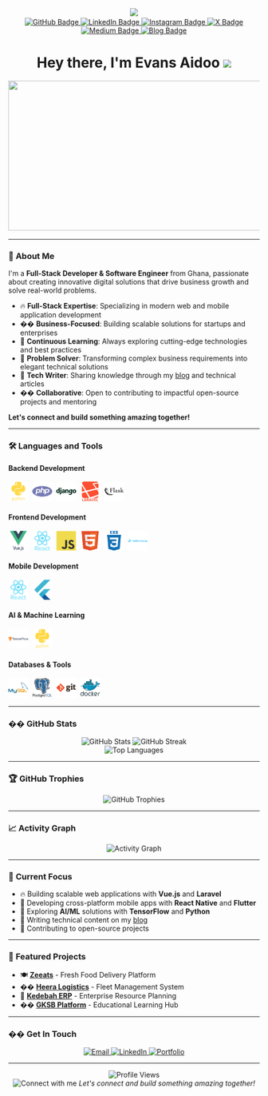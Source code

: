 <div id="header" align="center">
  <img src="https://media.giphy.com/media/fvx95jkua5th3YeThr/giphy.gif" width="100"/>
</div>

<div id="badges" align="center">
  <a href="https://github.com/GIGATT27">
    <img src="https://img.shields.io/badge/GitHub-100000?style=for-the-badge&logo=github&logoColor=white" alt="GitHub Badge"/>
  </a>
  <a href="https://www.linkedin.com/in/evans-aidoo-173701193">
    <img src="https://img.shields.io/badge/LinkedIn-blue?style=for-the-badge&logo=linkedin&logoColor=white" alt="LinkedIn Badge"/>
  </a>
  <a href="https://www.instagram.com/gigatt_27/">
    <img src="https://img.shields.io/badge/Instagram-E4405F?style=for-the-badge&logo=instagram&logoColor=white" alt="Instagram Badge"/>
  </a>
  <a href="https://x.com/Gigatt27">
    <img src="https://img.shields.io/badge/X_(Twitter)-000000?style=for-the-badge&logo=x&logoColor=white" alt="X Badge"/>
  </a>
  <a href="https://medium.com/@gigatt27">
    <img src="https://img.shields.io/badge/Medium-12100E?style=for-the-badge&logo=medium&logoColor=white" alt="Medium Badge"/>
  </a>
  <a href="https://gigsite.blog/">
    <img src="https://img.shields.io/badge/Blog-FF5722?style=for-the-badge&logo=blogger&logoColor=white" alt="Blog Badge"/>
  </a>
</div>

<h1 align="center">
  Hey there, I'm Evans Aidoo
  <img src="https://media.giphy.com/media/hvRJCLFzcasrR4ia7z/giphy.gif" width="30px"/>
</h1>

<div align="center">
  <img src="https://media.giphy.com/media/dWesBcTLavkZuG35MI/giphy.gif" width="600" height="300"/>
</div>

---

### 🚀 **About Me**

I'm a **Full-Stack Developer & Software Engineer** from Ghana, passionate about creating innovative digital solutions that drive business growth and solve real-world problems.

- 🔥 **Full-Stack Expertise**: Specializing in modern web and mobile application development
- �� **Business-Focused**: Building scalable solutions for startups and enterprises
- 🌱 **Continuous Learning**: Always exploring cutting-edge technologies and best practices
- 🎯 **Problem Solver**: Transforming complex business requirements into elegant technical solutions
- 📝 **Tech Writer**: Sharing knowledge through my [blog](https://gigsite.blog/) and technical articles
- �� **Collaborative**: Open to contributing to impactful open-source projects and mentoring

**Let's connect and build something amazing together!**

---

### 🛠️ **Languages and Tools**

#### **Backend Development**
<img src="https://github.com/devicons/devicon/blob/master/icons/python/python-plain-wordmark.svg" title="Python" alt="Python" width="40" height="40"/>&nbsp;
<img src="https://github.com/devicons/devicon/blob/master/icons/php/php-plain.svg" title="PHP" alt="PHP" width="40" height="40"/>&nbsp;
<img src="https://github.com/devicons/devicon/blob/master/icons/django/django-plain-wordmark.svg" title="Django" alt="Django" width="40" height="40"/>&nbsp;
<img src="https://github.com/devicons/devicon/blob/master/icons/laravel/laravel-plain-wordmark.svg" title="Laravel" alt="Laravel" width="40" height="40"/>&nbsp;
<img src="https://github.com/devicons/devicon/blob/master/icons/flask/flask-original-wordmark.svg" title="Flask" alt="Flask" width="40" height="40"/>&nbsp;

#### **Frontend Development**
<img src="https://github.com/devicons/devicon/blob/master/icons/vuejs/vuejs-original-wordmark.svg" title="Vue.js" alt="Vue.js" width="40" height="40"/>&nbsp;
<img src="https://github.com/devicons/devicon/blob/master/icons/react/react-original-wordmark.svg" title="React" alt="React" width="40" height="40"/>&nbsp;
<img src="https://github.com/devicons/devicon/blob/master/icons/javascript/javascript-original.svg" title="JavaScript" alt="JavaScript" width="40" height="40"/>&nbsp;
<img src="https://github.com/devicons/devicon/blob/master/icons/html5/html5-original.svg" title="HTML5" alt="HTML5" width="40" height="40"/>&nbsp;
<img src="https://github.com/devicons/devicon/blob/master/icons/css3/css3-plain-wordmark.svg" title="CSS3" alt="CSS3" width="40" height="40"/>&nbsp;
<img src="https://github.com/devicons/devicon/blob/master/icons/tailwindcss/tailwindcss-plain-wordmark.svg" title="Tailwind CSS" alt="Tailwind CSS" width="40" height="40"/>&nbsp;

#### **Mobile Development**
<img src="https://github.com/devicons/devicon/blob/master/icons/react/react-original-wordmark.svg" title="React Native" alt="React Native" width="40" height="40"/>&nbsp;
<img src="https://github.com/devicons/devicon/blob/master/icons/flutter/flutter-original.svg" title="Flutter" alt="Flutter" width="40" height="40"/>&nbsp;

#### **AI & Machine Learning**
<img src="https://github.com/devicons/devicon/blob/master/icons/tensorflow/tensorflow-original-wordmark.svg" title="TensorFlow" alt="TensorFlow" width="40" height="40"/>&nbsp;
<img src="https://github.com/devicons/devicon/blob/master/icons/python/python-plain-wordmark.svg" title="Python ML" alt="Python ML" width="40" height="40"/>&nbsp;

#### **Databases & Tools**
<img src="https://github.com/devicons/devicon/blob/master/icons/mysql/mysql-original-wordmark.svg" title="MySQL" alt="MySQL" width="40" height="40"/>&nbsp;
<img src="https://github.com/devicons/devicon/blob/master/icons/postgresql/postgresql-original-wordmark.svg" title="PostgreSQL" alt="PostgreSQL" width="40" height="40"/>&nbsp;
<img src="https://github.com/devicons/devicon/blob/master/icons/git/git-original-wordmark.svg" title="Git" alt="Git" width="40" height="40"/>&nbsp;
<img src="https://github.com/devicons/devicon/blob/master/icons/docker/docker-original-wordmark.svg" title="Docker" alt="Docker" width="40" height="40"/>&nbsp;

---

### �� **GitHub Stats**

<div align="center">
  <img src="https://github-readme-stats.vercel.app/api?username=GIGATT27&show_icons=true&theme=radical&hide_border=false&include_all_commits=true&count_private=true" alt="GitHub Stats"/>
  <img src="https://github-readme-streak-stats.herokuapp.com/?user=GIGATT27&theme=radical&hide_border=false" alt="GitHub Streak"/>
</div>

<div align="center">
  <img src="https://github-readme-stats.vercel.app/api/top-langs/?username=GIGATT27&theme=radical&hide_border=false&include_all_commits=true&count_private=true&layout=compact" alt="Top Languages"/>
</div>

---

### 🏆 **GitHub Trophies**

<div align="center">
  <img src="https://github-profile-trophy.vercel.app/?username=GIGATT27&theme=radical&no-frame=false&no-bg=true&margin-w=4" alt="GitHub Trophies"/>
</div>

---

### 📈 **Activity Graph**

<div align="center">
  <img src="https://github-readme-activity-graph.vercel.app/graph?username=GIGATT27&theme=react-dark&hide_border=true&area=true" alt="Activity Graph"/>
</div>

---

### 🎯 **Current Focus**

- 🔥 Building scalable web applications with **Vue.js** and **Laravel**
- 📱 Developing cross-platform mobile apps with **React Native** and **Flutter**
- 🤖 Exploring **AI/ML** solutions with **TensorFlow** and **Python**
- 📝 Writing technical content on my [blog](https://gigsite.blog/)
- 🚀 Contributing to open-source projects

---

### 💼 **Featured Projects**

- 🍽️ **[Zeeats](https://zeeats.com/)** - Fresh Food Delivery Platform
- �� **[Heera Logistics](https://heeralogistics.com/)** - Fleet Management System
- 🏢 **[Kedebah ERP](https://kedebahlite.com/)** - Enterprise Resource Planning
- �� **[GKSB Platform](https://gksb.gov.gh/)** - Educational Learning Hub

---

### �� **Get In Touch**

<div align="center">
  <a href="mailto:evansaidoo@gmail.com">
    <img src="https://img.shields.io/badge/Email-D14836?style=for-the-badge&logo=gmail&logoColor=white" alt="Email"/>
  </a>
  <a href="https://www.linkedin.com/in/evans-aidoo-173701193">
    <img src="https://img.shields.io/badge/LinkedIn-0077B5?style=for-the-badge&logo=linkedin&logoColor=white" alt="LinkedIn"/>
  </a>
  <a href="https://gigsite.blog/">
    <img src="https://img.shields.io/badge/Portfolio-FF5722?style=for-the-badge&logo=blogger&logoColor=white" alt="Portfolio"/>
  </a>
</div>

---

<div align="center">
  <img src="https://komarev.com/ghpvc/?username=GIGATT27&style=flat-square&color=blue" alt="Profile Views"/>
</div>

<div align="center">
  <img src="https://media.giphy.com/media/LnQjpWaON8nhr21vNW/giphy.gif" width="60" alt="Connect with me"/>
  <em>Let's connect and build something amazing together!</em>
</div>
